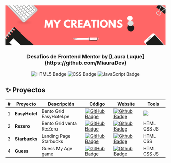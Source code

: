 <div align="center">
    <a href="https://www.javascript100.dev">
    <img src="./Banners.png" /> 
    </a>
  <h3>
    <strong>Desafios de Frontend Mentor by [Laura Luque](https://github.com/MiauraDev)</strong>
  </h3>
</div>

<p></p>

<div align="center">

![HTML5 Badge](https://img.shields.io/badge/HTML5-E34F26?&logo=html5&logoColor=white)
![CSS Badge](https://img.shields.io/badge/CSS3-1572B6?&logo=css3&logoColor=white)
![JavaScript Badge](https://img.shields.io/badge/JavaScript-F7DF1E?logo=javascript&logoColor=000&style=flat)

</div>

## ✨ Proyectos

| #   | Proyecto     | Descripción                   | Código                                                                                                                                      | Website                                                                                                                             | Tools        |
| --- | ------------ | ----------------------------- | ------------------------------------------------------------------------------------------------------------------------------------------- | ----------------------------------------------------------------------------------------------------------------------------------- | ------------ |
| 1   | **EasyHotel**| Bento Grid EasyHotel.pe      | [![GitHub Badge](https://img.shields.io/badge/Código-181717?logo=github&logoColor=fff&style=flat-square)](https://github.com/MiauraDev/My-creations/tree/main/1%20EasyHotel)          | [![Github Badge](https://img.shields.io/badge/Website-000?logo=github&logoColor=fff&style=flat-square)](https://miauradev.github.io/My-creations/1%20EasyHotel/)          | <img src="https://skillicons.dev/icons?i=html,css,javascript&theme=light&perline=3" width="20"/> |
| 2   | **Rezero**   | Bento Grid venta Re:Zero     | [![GitHub Badge](https://img.shields.io/badge/Código-181717?logo=github&logoColor=fff&style=flat-square)](https://github.com/MiauraDev/My-creations/tree/main/2%20Rezero)          | [![Github Badge](https://img.shields.io/badge/Website-000?logo=github&logoColor=fff&style=flat-square)](https://miauradev.github.io/My-creations/2%20Rezero/)         | HTML CSS JS  |
| 3   | **Starbucks**| Landing Page Starbucks       | [![GitHub Badge](https://img.shields.io/badge/Código-181717?logo=github&logoColor=fff&style=flat-square)](https://github.com/MiauraDev/My-creations/tree/main/3%20Starbucks)       | [![Github Badge](https://img.shields.io/badge/Website-000?logo=github&logoColor=fff&style=flat-square)](https://miauradev.github.io/My-creations/3%20landing-page-Starbucks/)      | HTML CSS    |
| 4   | **Guess**    | Guess My Age game            | [![GitHub Badge](https://img.shields.io/badge/Código-181717?logo=github&logoColor=fff&style=flat-square)](https://github.com/MiauraDev/My-creations/tree/main/4%20Guess)                      | [![Github Badge](https://img.shields.io/badge/Website-000?logo=github&logoColor=fff&style=flat-square)](https://miauradev.github.io/My-creations/3%20Starbucks/)                     | HTML CSS JS  |



